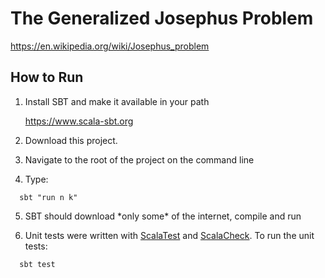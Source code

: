 # The Generalized Josephus Problem

https://en.wikipedia.org/wiki/Josephus_problem

##  How to Run

1. Install SBT and make it available in your path 
   
   https://www.scala-sbt.org

2. Download this project.
 
3. Navigate to the root of the project on the command line
   
4. Type:
```   
  sbt "run n k"
```
5. SBT should download \*only some\* of the internet, compile and run

6. Unit tests were written with [ScalaTest](http://www.scalatest.org/) and [ScalaCheck](https://scalacheck.org/). To run the unit tests:

```
  sbt test
```
       
       

